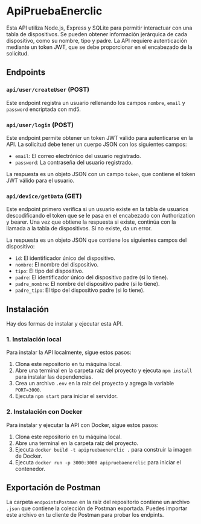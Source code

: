 # ApiPruebaEnerclic

Esta API utiliza Node.js, Express y SQLite para permitir interactuar con una tabla de dispositivos. Se pueden obtener información jerárquica de cada dispositivo, como su nombre, tipo y padre. La API requiere autenticación mediante un token JWT, que se debe proporcionar en el encabezado de la solicitud.

## Endpoints

### `api/user/createUser` (POST)

Este endpoint registra un usuario rellenando los campos `nombre`, `email` y `password` encriptada con md5.

### `api/user/login` (POST)

Este endpoint permite obtener un token JWT válido para autenticarse en la API. La solicitud debe tener un cuerpo JSON con los siguientes campos:
- `email`: El correo electrónico del usuario registrado.
- `password`: La contraseña del usuario registrado.

La respuesta es un objeto JSON con un campo `token`, que contiene el token JWT válido para el usuario.

### `api/device/getData` (GET)

Este endpoint primero verifica si un usuario existe en la tabla de usuarios descodificando el token que se le pasa en el encabezado con Authorization y bearer. Una vez que obtiene la respuesta si existe, continúa con la llamada a la tabla de dispositivos. Si no existe, da un error.

La respuesta es un objeto JSON que contiene los siguientes campos del dispositivo:
- `id`: El identificador único del dispositivo.
- `nombre`: El nombre del dispositivo.
- `tipo`: El tipo del dispositivo.
- `padre`: El identificador único del dispositivo padre (si lo tiene).
- `padre_nombre`: El nombre del dispositivo padre (si lo tiene).
- `padre_tipo`: El tipo del dispositivo padre (si lo tiene).

## Instalación

Hay dos formas de instalar y ejecutar esta API.

### 1. Instalación local

Para instalar la API localmente, sigue estos pasos:

1. Clona este repositorio en tu máquina local.
2. Abre una terminal en la carpeta raíz del proyecto y ejecuta `npm install` para instalar las dependencias.
3. Crea un archivo `.env` en la raíz del proyecto y agrega la variable `PORT=3000`.
4. Ejecuta `npm start` para iniciar el servidor.

### 2. Instalación con Docker

Para instalar y ejecutar la API con Docker, sigue estos pasos:

1. Clona este repositorio en tu máquina local.
2. Abre una terminal en la carpeta raíz del proyecto.
3. Ejecuta `docker build -t apipruebaenerclic .` para construir la imagen de Docker.
4. Ejecuta `docker run -p 3000:3000 apipruebaenerclic` para iniciar el contenedor.

## Exportación de Postman

La carpeta `endpointsPostman` en la raíz del repositorio contiene un archivo `.json` que contiene la colección de Postman exportada. Puedes importar este archivo en tu cliente de Postman para probar los endpints.
